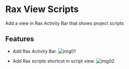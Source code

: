 # Rax View Scripts

Add a view in Rax Activity Bar that shows project scripts

## Features

- Add Rax Activity Bar.
![img01](https://img.alicdn.com/tfs/TB1V5.SChz1gK0jSZSgXXavwpXa-704-768.png)

- Add Rax scripts shortcut in script view.
![img02](https://img.alicdn.com/tfs/TB1MI7SCkL0gK0jSZFtXXXQCXXa-1944-1368.png)
